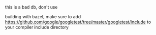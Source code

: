 this is a bad db, don't use

building with bazel, make sure to add https://github.com/google/googletest/tree/master/googletest/include to your compiler include directory

